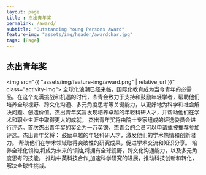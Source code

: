```yaml
--- 
layout: page
title : 杰出青年奖
permalink: /award/
subtitle: "Outstanding Young Persons Award"
feature-img: "assets/img/header/awardchar.jpg"
tags: [Page]
---
```


<style>
    .activity-img {
        float: right;
        margin: 10px;
        width: 720px; /* 您可以根据需要调整这个值 */
    }

</style>

## 杰出青年奖
<img src="{{ "assets/img/feature-img/award.png" | relative_url }}" class="activity-img">
全球化浪潮已经来临，国际化教育成为当今青年的必需品。在这个充满挑战和机遇的时代，杰青会致力于支持和鼓励年轻学者，帮助他们培养全球视野、跨文化沟通、多元角度思考等关键能力，以更好地为科学和社会解决问题、创造价值。杰出青年奖旨发现培养卓越的年轻科研人才，并帮助他们在学术和职业生涯中取得更大的成就。
杰出青年奖将由院士专家组成的评选委员会进行评选。首次杰出青年奖的奖金为一万英镑，杰青会的会员可以申请或被推荐参加评选。杰出青年奖将：
鼓励卓越的年轻科研人才，激发他们的学术热情和创新潜力。
帮助他们在学术领域取得突破性的研究成果，促进学术交流和知识分享。
培养全球化领袖,将成为未来的领袖,将拥有全球视野，跨文化沟通能力，以及多元角度思考的技能。
推动中英科技合作,加速科学研究的进展，推动科技创新和转化，解决全球性挑战。
